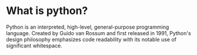 # What is python?
Python is an interpreted, high-level, general-purpose programming language. Created by Guido van Rossum and first released in 1991,
Python's design philosophy emphasizes code readability with its notable use of significant whitespace.

